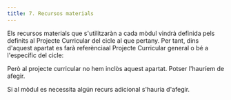 ```yaml
---
title: 7. Recursos materials
---
```


Els recursos materials que s'utilitzaràn a cada mòdul vindrà definida pels definits al Projecte Curricular del cicle al que pertany. Per tant, dins d'aquest apartat es farà referènciaal Projecte Curricular general o bé a l'específic del cicle:

Però al projecte curricular no hem inclòs aquest apartat. Potser l'hauríem de afegir.

Si al mòdul es necessita algún recurs adicional s'hauria d'afegir.

